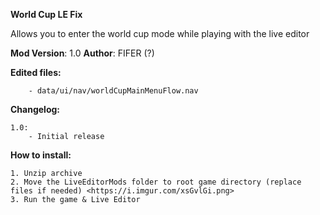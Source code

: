 **World Cup LE Fix**

Allows you to enter the world cup mode while playing with the live editor

**Mod Version**: 1.0
**Author**: FIFER (?)


**Edited files:**
```
    - data/ui/nav/worldCupMainMenuFlow.nav
```

**Changelog:**
```
1.0:
    - Initial release
```

**How to install:**
```
1. Unzip archive
2. Move the LiveEditorMods folder to root game directory (replace files if needed) <https://i.imgur.com/xsGvlGi.png>
3. Run the game & Live Editor

```
